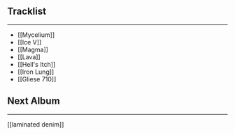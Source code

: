## Tracklist
___
- [[Mycelium]]
- [[Ice V]]
- [[Magma]]
- [[Lava]]
- [[Hell's Itch]]
- [[Iron Lung]]
- [[Gliese 710]]

## Next Album
___
[[laminated denim]]
